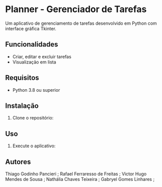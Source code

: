 # Planner - Gerenciador de Tarefas

Um aplicativo de gerenciamento de tarefas desenvolvido em Python com interface gráfica Tkinter.

## Funcionalidades

- Criar, editar e excluir tarefas
- Visualização em lista 

## Requisitos

- Python 3.8 ou superior

## Instalação

1. Clone o repositório:

## Uso

1. Execute o aplicativo:

## Autores

Thiago Godinho Pancieri ;
Rafael Ferraresso de Freitas ;
Victor Hugo Mendes de Sousa ;
Nathália Chaves Teixeira ;
Gabryel Gomes Linhares ;
